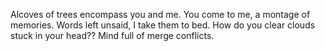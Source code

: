 Alcoves of trees encompass you and me. You come to me, a montage of memories.
Words left unsaid, I take them to bed. How do you clear clouds stuck in your head??
Mind full of merge conflicts.